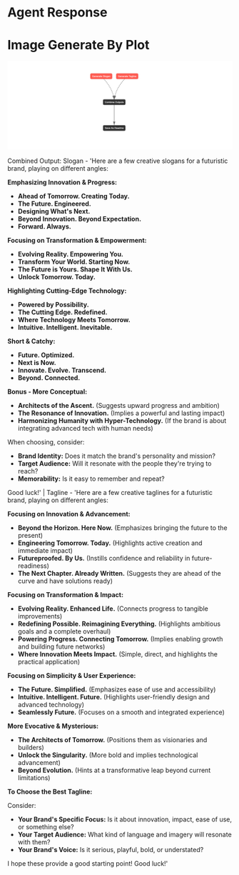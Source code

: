 # Agent Response

# Image Generate By Plot
![Brand Output](output.png)


Combined Output: Slogan - 'Here are a few creative slogans for a futuristic brand, playing on different angles:

**Emphasizing Innovation & Progress:**

*   **Ahead of Tomorrow. Creating Today.**
*   **The Future. Engineered.**
*   **Designing What's Next.**
*   **Beyond Innovation. Beyond Expectation.**
*   **Forward. Always.**

**Focusing on Transformation & Empowerment:**

*   **Evolving Reality. Empowering You.**
*   **Transform Your World. Starting Now.**
*   **The Future is Yours. Shape It With Us.**
*   **Unlock Tomorrow. Today.**

**Highlighting Cutting-Edge Technology:**

*   **Powered by Possibility.**
*   **The Cutting Edge. Redefined.**
*   **Where Technology Meets Tomorrow.**
*   **Intuitive. Intelligent. Inevitable.**

**Short & Catchy:**

*   **Future. Optimized.**
*   **Next is Now.**
*   **Innovate. Evolve. Transcend.**
*   **Beyond. Connected.**

**Bonus - More Conceptual:**

*   **Architects of the Ascent.** (Suggests upward progress and ambition)
*   **The Resonance of Innovation.** (Implies a powerful and lasting impact)
*   **Harmonizing Humanity with Hyper-Technology.** (If the brand is about integrating advanced tech with human needs)

When choosing, consider:

*   **Brand Identity:** Does it match the brand's personality and mission?
*   **Target Audience:** Will it resonate with the people they're trying to reach?
*   **Memorability:** Is it easy to remember and repeat?

Good luck!' | Tagline - 'Here are a few creative taglines for a futuristic brand, playing on different angles:

**Focusing on Innovation & Advancement:**

*   **Beyond the Horizon. Here Now.** (Emphasizes bringing the future to the present)
*   **Engineering Tomorrow. Today.** (Highlights active creation and immediate impact)
*   **Futureproofed. By Us.** (Instills confidence and reliability in future-readiness)
*   **The Next Chapter. Already Written.** (Suggests they are ahead of the curve and have solutions ready)

**Focusing on Transformation & Impact:**

*   **Evolving Reality. Enhanced Life.** (Connects progress to tangible improvements)
*   **Redefining Possible. Reimagining Everything.** (Highlights ambitious goals and a complete overhaul)
*   **Powering Progress. Connecting Tomorrow.** (Implies enabling growth and building future networks)
*   **Where Innovation Meets Impact.** (Simple, direct, and highlights the practical application)

**Focusing on Simplicity & User Experience:**

*   **The Future. Simplified.** (Emphasizes ease of use and accessibility)
*   **Intuitive. Intelligent. Future.** (Highlights user-friendly design and advanced technology)
*   **Seamlessly Future.** (Focuses on a smooth and integrated experience)

**More Evocative & Mysterious:**

*   **The Architects of Tomorrow.** (Positions them as visionaries and builders)
*   **Unlock the Singularity.** (More bold and implies technological advancement)
*   **Beyond Evolution.** (Hints at a transformative leap beyond current limitations)

**To Choose the Best Tagline:**

Consider:

*   **Your Brand's Specific Focus:** Is it about innovation, impact, ease of use, or something else?
*   **Your Target Audience:** What kind of language and imagery will resonate with them?
*   **Your Brand's Voice:** Is it serious, playful, bold, or understated?

I hope these provide a good starting point! Good luck!'



